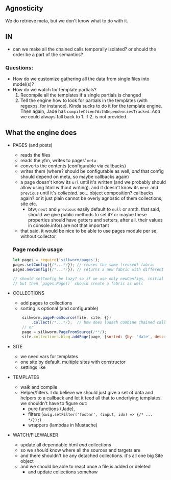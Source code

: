 ## Agnosticity

We do retrieve meta, but we don't know what to do with it.

## IN

- can we make all the chained calls temporally isolated? or should the order be a part of the semantics?  

### Questions:
- How do we customize gathering all the data from single files into model(s)?
- How do we watch for template partials?
    1. Recompile all the templates if a single partials is changed
    2. Tell the engine how to look for partials in the templates (with regexps, for instance). Kinda sucks to do it for the template engine. Then again, Jade has `compileClientWithDependenciesTracked`. _And_ we could always fall back to 1. if 2. is not provided.


## What the engine does
- PAGES (and posts)
    - reads the files
    - reads the yfm, writes to pages’ `meta`
    - converts the contents (configurable via callbacks)
    - writes them (where? should be configurable as well, _and_ that config should depend on meta, so maybe callbacks again)
    - a page doesn't know its `url` until it's written (and we probably should allow using html without writing). and it doesn't know its `next` and `previous` until it's _collected_. so... object composition? callbacks again? or it just plain cannot be overly agnostic of them collections, site etc.
        - btw, `next` and `previous` easily default to `null` or smth. that said, should we give public methods to set it? or maybe these properties should have getters and setters, after all. their values in console.info() are not that important
    - that said, it would be nice to be able to use pages module per se, without collector

    ### Page module usage
    ```js
    let pages = require('silkworm/pages');
    pages.setConfig({/*...*/}); // reuses the same (reused) fabric
    pages.newConfig({/*...*/}); // returns a new fabric with different settings

    // should setConfig be lazy? so if we use only newConfigs, initial fabric doesn't go unused
    // but then `pages.Page()` should create a fabric as well
    ```


- COLLECTIONS
    - add pages to collections
    - sorting is optional (and configurable)
    ```js
        silkworm.pageFromSource(file, site, {})
            .collect(/*...*/);  // how does lodash combine chained calls with modularity?
        // or
        page = silkworm.PageFromSource(/**/);
        site.collections.blog.addPage(page, {sorted: {by: 'date', desc: true}});
    ```

- SITE
    - we need vars for templates
    - one site by default. multiple sites with constructor
    - settings like

- TEMPLATES
    - walk and compile
    - Helper/filters. I do believe we should just give a set of data and helpers to a callback and let it feed all that to underlying templates. we shouldn't have to figure out:
        - pure functions (Jade),
        - filters (`swig.setFilter('foobar', (input, idx) => {/* ... */});`)
        - wrappers (lambdas in Mustache)

- WATCH/FILEWALKER
    - update all dependable html _and_ collections
    - so we should know where all the sources and targets are
    - and there shouldn't be any detached collections. it's all one big Site object
    - and we should be able to react once a file is added or deleted
        - and update collections somehow
